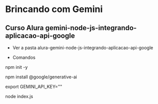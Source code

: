 # Brincando com Gemini

## Curso Alura gemini-node-js-integrando-aplicacao-api-google

- Ver a pasta alura-gemini-node-js-integrando-aplicacao-api-google

- Comandos

npm init -y

npm install @google/generative-ai

export GEMINI_API_KEY=""

node index.js


